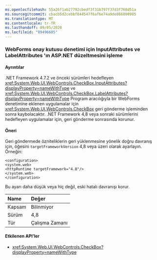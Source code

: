 ```yaml
---
ms.openlocfilehash: 55a26f1ab27792cbedf3f31b797f37d3f768d51a
ms.sourcegitcommit: cbacb5d2cebbf044547f6af6e74a9de866800985
ms.translationtype: MT
ms.contentlocale: tr-TR
ms.lasthandoff: 09/05/2020
ms.locfileid: "89496605"
---
```

### <a name="aspnet-fix-handling-of-inputattributes-and-labelattributes-for-webforms-checkbox-control"></a>WebForms onay kutusu denetimi için InputAttributes ve LabelAttributes 'ın ASP.NET düzeltmesini işleme

#### <a name="details"></a>Ayrıntılar

.NET Framework 4.7.2 ve önceki sürümleri hedefleyen <xref:System.Web.UI.WebControls.CheckBox.InputAttributes?displayProperty=nameWithType> ve <xref:System.Web.UI.WebControls.CheckBox.LabelAttributes?displayProperty=nameWithType> Program aracılığıyla bir WebForms denetimine eklenen uygulamalar için <xref:System.Web.UI.WebControls.CheckBox> geri gönderme işleminden sonra kaybolacaktır. .NET Framework 4,8 veya sonraki sürümlerini hedefleyen uygulamalar için, geri gönderme sonrasında korunur.

#### <a name="suggestion"></a>Öneri

Geri göndermede özniteliklerin geri yüklenmesine yönelik doğru davranış için, öğesini <code>targetFrameworkVersion</code> 4,8 veya üzeri olarak ayarlayın. Örneğin:<pre><code class="lang-xml">&lt;configuration&gt;&#13;&#10;&lt;system.web&gt;&#13;&#10;&lt;httpRuntime targetFramework=&quot;4.8&quot;/&gt;&#13;&#10;&lt;/system.web&gt;&#13;&#10;&lt;/configuration&gt;&#13;&#10;</code></pre>Bu ayarı daha düşük veya hiç değil, eski hatalı davranışı korur.

| Name    | Değer       |
|:--------|:------------|
| Kapsam   |Bilinmiyor|
|Sürüm|4,8|
|Tür|Çalışma Zamanı|

#### <a name="affected-apis"></a>Etkilenen API’ler

- <xref:System.Web.UI.WebControls.CheckBox?displayProperty=nameWithType>

<!--

#### Affected APIs

- `T:System.Web.UI.WebControls.CheckBox`

-->
